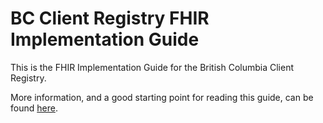 # BC Client Registry FHIR Implementation Guide

This is the FHIR Implementation Guide for the British Columbia Client Registry.

More information, and a good starting point for reading this guide, can be found [here](overview.html).
